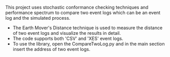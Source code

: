 This project uses stochastic conformance checking techniques and performance spectrum to compare two event logs which can be an event log and the simulated process.
- The Earth Mover's Distance technique is used to measure the distance of two event logs and visualize the results in detail. 
- The code supports both 'CSV' and 'XES' event logs. 
- To use the library, open the CompareTwoLog.py and in the main section insert the address of two event logs. 
